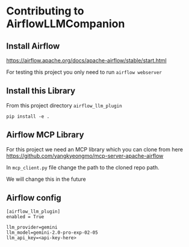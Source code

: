 # Contributing to AirflowLLMCompanion

## Install Airflow

https://airflow.apache.org/docs/apache-airflow/stable/start.html

For testing this project you only need to run `airflow webserver`

## Install this Library

From this project directory `airflow_llm_plugin`

```
pip install -e .
```

## Airflow MCP Library

For this project we need an MCP library which you can clone from here
https://github.com/yangkyeongmo/mcp-server-apache-airflow

In `mcp_client.py` file change the path to the cloned repo path.

We will change this in the future

## Airflow config

```
[airflow_llm_plugin]
enabled = True

llm_provider=gemini
llm_model=gemini-2.0-pro-exp-02-05
llm_api_key=<api-key-here>
```
